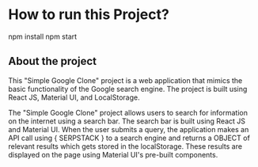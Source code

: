 # How to run this Project?

npm install
npm start


## About the project
This "Simple Google Clone" project is a web application that mimics the basic functionality of the Google search engine. The project is built using React JS, Material UI, and LocalStorage.


The "Simple Google Clone" project allows users to search for information on the internet using a search bar. The search bar is built using React JS and Material UI. When the user submits a query, the application makes an API call using { SERPSTACK } to a search engine and returns a OBJECT of relevant results which gets stored in the localStorage. These results are displayed on the page using Material UI's pre-built components.


